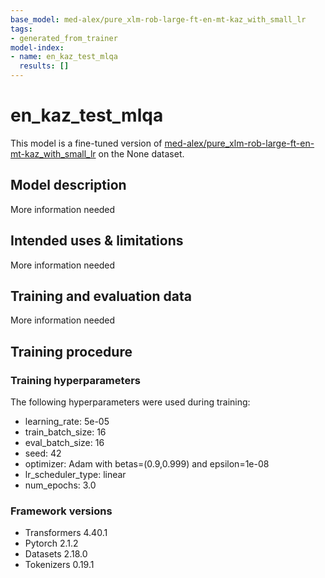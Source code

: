 ```yaml
---
base_model: med-alex/pure_xlm-rob-large-ft-en-mt-kaz_with_small_lr
tags:
- generated_from_trainer
model-index:
- name: en_kaz_test_mlqa
  results: []
---
```


<!-- This model card has been generated automatically according to the information the Trainer had access to. You
should probably proofread and complete it, then remove this comment. -->

# en_kaz_test_mlqa

This model is a fine-tuned version of [med-alex/pure_xlm-rob-large-ft-en-mt-kaz_with_small_lr](https://huggingface.co/med-alex/pure_xlm-rob-large-ft-en-mt-kaz_with_small_lr) on the None dataset.

## Model description

More information needed

## Intended uses & limitations

More information needed

## Training and evaluation data

More information needed

## Training procedure

### Training hyperparameters

The following hyperparameters were used during training:
- learning_rate: 5e-05
- train_batch_size: 16
- eval_batch_size: 16
- seed: 42
- optimizer: Adam with betas=(0.9,0.999) and epsilon=1e-08
- lr_scheduler_type: linear
- num_epochs: 3.0

### Framework versions

- Transformers 4.40.1
- Pytorch 2.1.2
- Datasets 2.18.0
- Tokenizers 0.19.1
